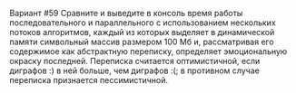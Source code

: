 Вариант #59
Сравните и выведите в консоль время работы последовательного и параллельного с использованием нескольких потоков алгоритмов, каждый из которых выделяет в динамической памяти символьный массив размером 100 Мб и, рассматривая его содержимое как абстрактную переписку, определяет эмоциональную окраску последней. Переписка считается оптимистичной, если диграфов :) в ней больше, чем диграфов :(; в противном случае переписка признается пессимистичной.
